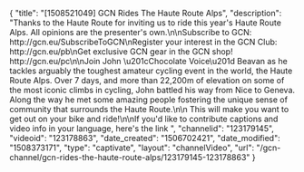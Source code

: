 {
    "title": "[1508521049] GCN Rides The Haute Route Alps",
    "description": "Thanks to the Haute Route for inviting us to ride this year's Haute Route Alps. All opinions are the presenter's own.\n\nSubscribe to GCN: http:\/\/gcn.eu\/SubscribeToGCN\nRegister your interest in the GCN Club: http:\/\/gcn.eu\/pb\nGet exclusive GCN gear in the GCN shop! http:\/\/gcn.eu\/pc\n\nJoin John \u201cChocolate Voice\u201d Beavan as he tackles arguably the toughest amateur cycling event in the world, the Haute Route Alps. Over 7 days, and more than 22,200m of elevation on some of the most iconic climbs in cycling, John battled his way from Nice to Geneva. Along the way he met some amazing people fostering the unique sense of community that surrounds the Haute Route.\n\n This will make you want to get out on your bike and ride!\n\nIf you'd like to contribute captions and video info in your language, here's the link ",
    "channelid": "123179145",
    "videoid": "123178863",
    "date_created": "1506702421",
    "date_modified": "1508373171",
    "type": "captivate",
    "layout": "channelVideo",
    "url": "\/gcn-channel\/gcn-rides-the-haute-route-alps\/123179145-123178863"
}